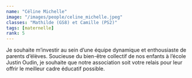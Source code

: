 ```yaml
---
name: "Céline Michelle"
image: "/images/people/celine_michelle.jpeg"
classes: "Mathilde (GS8) et Camille (PS2)"
tags: [maternelle]
rank: 5
---
```


Je souhaite m’investir au sein d’une équipe dynamique et enthousiaste de parents d’élèves. Soucieuse du bien-être collectif de nos enfants à l’école Justin Oudin, je souhaite que notre association soit votre relais pour leur offrir le meilleur cadre éducatif possible.
